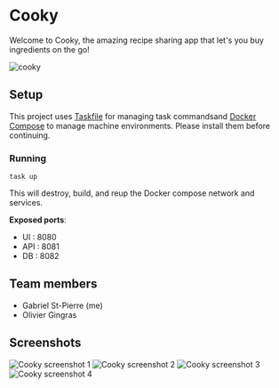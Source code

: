 # Cooky

Welcome to Cooky, the amazing recipe sharing app that let's you buy ingredients on the go!

![cooky](https://user-images.githubusercontent.com/32545895/78456681-1858a280-7673-11ea-9ddd-ba089f6616f3.png)

## Setup

This project uses [Taskfile](https://taskfile.dev/#/) for managing task commandsand [Docker Compose](https://docs.docker.com/compose/) to manage machine environments. Please install them before continuing.

### Running

```shell
task up
```

This will destroy, build, and reup the Docker compose network and services.

**Exposed ports**:

- UI : 8080
- API : 8081
- DB : 8082

## Team members

- Gabriel St-Pierre (me)
- Olivier Gingras

## Screenshots

![Cooky screenshot 1](https://user-images.githubusercontent.com/32545895/72568296-d2ffb280-3885-11ea-8338-9c9d1f03b47c.png)
![Cooky screenshot 2](https://user-images.githubusercontent.com/32545895/72568223-a055ba00-3885-11ea-84c2-daaf5780dd19.png)
![Cooky screenshot 3](https://user-images.githubusercontent.com/32545895/72568425-1f4af280-3886-11ea-9a93-9b5053651ffd.png)
![Cooky screenshot 4](https://user-images.githubusercontent.com/32545895/72568500-499cb000-3886-11ea-8934-d37a8fdbb822.png)
